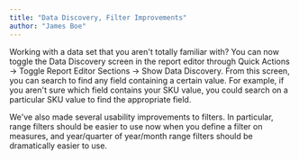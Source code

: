 ```yaml
---
title: "Data Discovery, Filter Improvements"
author: "James Boe"
---
```

Working with a data set that you aren't totally familiar with? You can now toggle the Data Discovery screen in the report editor through Quick Actions -> Toggle Report Editor Sections -> Show Data Discovery.<!--more--> From this screen, you can search to find any field containing a certain value. For example, if you aren't sure which field contains your SKU value, you could search on a particular SKU value to find the appropriate field.We've also made several usability improvements to filters. In particular, range filters should be easier to use now when you define a filter on measures, and year/quarter of year/month range filters should be dramatically easier to use.